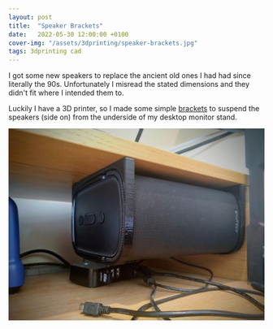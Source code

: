 ```yaml
---
layout: post
title:  "Speaker Brackets"
date:   2022-05-30 12:00:00 +0100
cover-img: "/assets/3dprinting/speaker-brackets.jpg"
tags: 3dprinting cad
---
```

I got some new speakers to replace the ancient old ones I had had since literally the 90s. Unfortunately I misread the stated dimensions and they didn't fit where I intended them to.

Luckily I have a 3D printer, so I made some simple [brackets](https://www.printables.com/model/217019-creative-t100-mounting-brackets) to suspend the speakers (side on) from the underside of my desktop monitor stand.

![Speaker Brackets](/assets/3dprinting/speaker-brackets.jpg)
